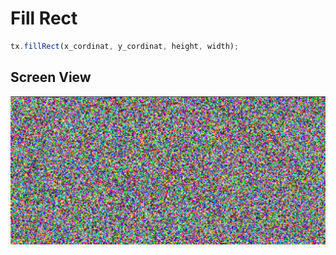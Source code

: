 # Fill Rect

```js 
tx.fillRect(x_cordinat, y_cordinat, height, width);
```

## Screen View
<img src="./img.png">
